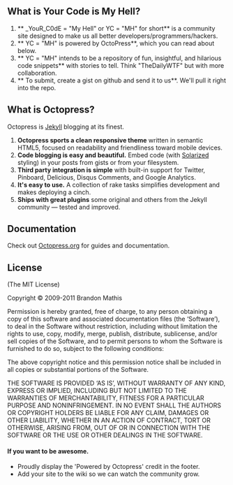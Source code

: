 ## What is Your Code is My Hell?
1. ** _YouR_C0dE = "My Hell" or YC = "MH" for short** is a community site designed to make us all better developers/programmers/hackers.
2. ** YC = "MH" is powered by OctoPress**, which you can read about below.
3. ** YC = "MH" intends to be a repository of fun, insightful, and hilarious code snippets** with stories to tell. Think "TheDailyWTF" but with more collaboration.
4. ** To submit, create a gist on github and send it to us**. We'll pull it right into the repo.





## What is Octopress?

Octopress is [Jekyll](https://github.com/mojombo/jekyll) blogging at its finest.

1. **Octopress sports a clean responsive theme** written in semantic HTML5, focused on readability and friendliness toward mobile devices.
2. **Code blogging is easy and beautiful.** Embed code (with [Solarized](http://ethanschoonover.com/solarized) styling) in your posts from gists or from your filesystem.
3. **Third party integration is simple** with built-in support for Twitter, Pinboard, Delicious, Disqus Comments, and Google Analytics.
4. **It's easy to use.** A collection of rake tasks simplifies development and makes deploying a cinch.
5. **Ships with great plugins** some original and others from the Jekyll community &mdash; tested and improved.

## Documentation

Check out [Octopress.org](http://octopress.org/docs) for guides and documentation.

## License
(The MIT License)

Copyright © 2009-2011 Brandon Mathis

Permission is hereby granted, free of charge, to any person obtaining a copy of this software and associated documentation files (the ‘Software’), to deal in the Software without restriction, including without limitation the rights to use, copy, modify, merge, publish, distribute, sublicense, and/or sell copies of the Software, and to permit persons to whom the Software is furnished to do so, subject to the following conditions:

The above copyright notice and this permission notice shall be included in all copies or substantial portions of the Software.

THE SOFTWARE IS PROVIDED ‘AS IS’, WITHOUT WARRANTY OF ANY KIND, EXPRESS OR IMPLIED, INCLUDING BUT NOT LIMITED TO THE WARRANTIES OF MERCHANTABILITY, FITNESS FOR A PARTICULAR PURPOSE AND NONINFRINGEMENT. IN NO EVENT SHALL THE AUTHORS OR COPYRIGHT HOLDERS BE LIABLE FOR ANY CLAIM, DAMAGES OR OTHER LIABILITY, WHETHER IN AN ACTION OF CONTRACT, TORT OR OTHERWISE, ARISING FROM, OUT OF OR IN CONNECTION WITH THE SOFTWARE OR THE USE OR OTHER DEALINGS IN THE SOFTWARE.

#### If you want to be awesome.
- Proudly display the 'Powered by Octopress' credit in the footer.
- Add your site to the wiki so we can watch the community grow.
